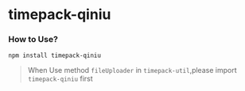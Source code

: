 # timepack-qiniu

### How to Use?

```
npm install timepack-qiniu
```

> When Use method `fileUploader` in `timepack-util`,please import `timepack-qiniu` first